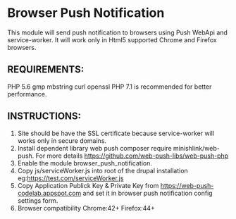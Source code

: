 Browser Push Notification
===================

This module will send push notification to browsers using Push WebApi 
and service-worker.
It will work only in Html5 supported Chrome and Firefox browsers.

REQUIREMENTS:
--------------
PHP 5.6
gmp
mbstring
curl
openssl
PHP 7.1 is recommended for better performance.

INSTRUCTIONS:
--------------

1. Site should be have the SSL certificate because service-worker
   will works only in secure domains.
2. Install dependent library web push 
   composer require minishlink/web-push. For more details 
   https://github.com/web-push-libs/web-push-php
3. Enable the module browser_push_notification.
4. Copy js/serviceWorker.js into root of the drupal installation
   eg:https://test.com/serviceWorker.js
5. Copy Application Publick Key & Private Key from 
   https://web-push-codelab.appspot.com and set it in 
   browser push notification config settings form.  
6. Browser compatibility
   Chrome:42+
   Firefox:44+
